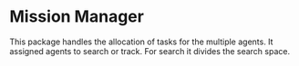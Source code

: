 # Mission Manager

This package handles the allocation of tasks for the multiple agents.
It assigned agents to search or track. For search it divides the search space.